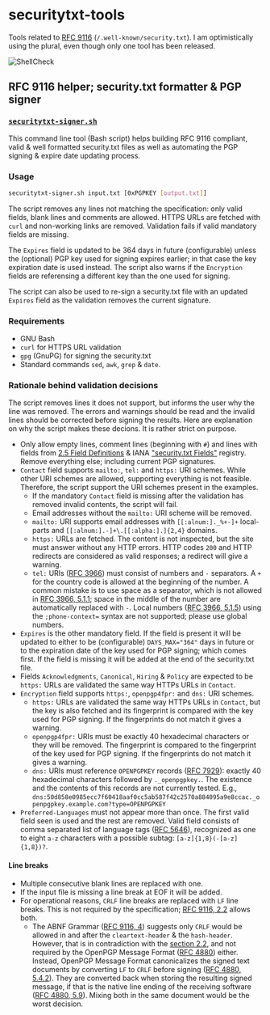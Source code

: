 # securitytxt-tools

Tools related to [RFC 9116][1] (`/.well-known/security.txt`). I am
optimistically using the plural, even though only one tool has been released.

![ShellCheck](https://github.com/oh2fih/securitytxt-tools/workflows/ShellCheck/badge.svg)

## RFC 9116 helper; security.txt formatter & PGP signer

### [`securitytxt-signer.sh`](securitytxt-signer.sh)

This command line tool (Bash script) helps building RFC 9116 compliant, valid
& well formatted security.txt files as well as automating the PGP signing &
expire date updating process.

### Usage

```bash
securitytxt-signer.sh input.txt [0xPGPKEY [output.txt]]
```

The script removes any lines not matching the specification: only valid fields,
blank lines and comments are allowed. HTTPS URLs are fetched with `curl` and
non-working links are removed. Validation fails if valid mandatory fields are
missing.

The `Expires` field is updated to be 364 days in future (configurable) unless
the (optional) PGP key used for signing expires earlier; in that case the key
expiration date is used instead. The script also warns if the `Encryption`
fields are referensing a different key than the one used for signing.

The script can also be used to re-sign a security.txt file with an updated
`Expires` field as the validation removes the current signature.

### Requirements

- GNU Bash
- `curl` for HTTPS URL validation
- `gpg` (GnuPG) for signing the security.txt
- Standard commands `sed`, `awk`, `grep` & `date`.

### Rationale behind validation decisions

The script removes lines it does not support, but informs the user why the line
was removed. The errors and warnings should be read and the invalid lines should
be corrected before signing the results. Here are explanation on why the script
makes these decions. It is rather strict on purpose.

- Only allow empty lines, comment lines (beginning with `#`) and lines with
  fields from [2.5 Field Definitions][2] & IANA ["security.txt Fields"][3]
  registry. Remove everything else; including current PGP signatures.
- `Contact` field supports `mailto:`, `tel:` and `https:` URI schemes. While
  other URI schemes are allowed, supporting everything is not feasible.
  Therefore, the script support the URI schemes present in the examples.
  - If the mandatory `Contact` field is missing after the validation has
    removed invalid contents, the script will fail.
  - Email addresses without the `mailto:` URI scheme will be removed.
  - `mailto:` URI supports email addresses with `[[:alnum:]._%+-]+`
    local-parts and `[[:alnum:].-]+\.[[:alpha:].]{2,4}` domains.
  - `https:` URLs are fetched. The content is not inspected, but the site must
    answer without any HTTP errors. HTTP codes `200` and HTTP redirects are
    considered as valid responses; a redirect will give a warning.
  - `tel:` URIs ([RFC 3966][4]) must consist of numbers and `-` separators.
    A `+` for the country code is allowed at the beginning of the number.
    A common mistake is to use space as a separator, which is not allowed in
    [RFC 3966, 5.1.1][5]; space in the middle of the number are automatically
    replaced with `-`. Local numbers ([RFC 3966, 5.1.5][6]) using the
    `;phone-context=` syntax are not supported; please use global numbers.
- `Expires` is the other mandatory field. If the field is present it will be
   updated to either to be (configurable) `DAYS_MAX="364"` days in future or to
   the expiration date of the key used for PGP signing; which comes first. If
   the field is missing it will be added at the end of the security.txt file.
- Fields `Acknowledgments`, `Canonical`, `Hiring` & `Policy` are expected to be
   `https:` URLs are validated the same way HTTPs URLs in `Contact`.
- `Encryption` field supports `https:`, `openpgp4fpr:` and `dns:` URI schemes.
  - `https:` URLs are validated the same way HTTPs URLs in `Contact`, but the
    key is also fetched and its fingerprint is compared with the key used for
    PGP signing. If the fingerprints do not match it gives a warning.
  - `openpgp4fpr:` URIs must be exactly 40 hexadecimal characters or they will
    be removed. The fingerprint is compared to the fingerprint of the key used
    for PGP signing. If the fingerprints do not match it gives a warning.
  - `dns:` URIs must reference `OPENPGPKEY` records ([RFC 7929][7]): exactly 40
    hexadecimal characters followed by `._openpgpkey.`. The existence and the
    contents of this records are not currently tested. E.g.,
    `dns:50d858e0985ecc7f60418aaf0cc5ab587f42c2570a884095a9e8ccac._openpgpkey.example.com?type=OPENPGPKEY`
- `Preferred-Languages` must not appear more than once. The first valid field
  seen is used and the rest are removed. Valid field consists of comma
  separated list of language tags ([RFC 5646][8]), recognized as one to eight
  `a-z` characters with a possible subtag: `[a-z]{1,8}(-[a-z]{1,8})?`.

#### Line breaks

- Multiple consecutive blank lines are replaced with one.
- If the input file is missing a line break at EOF it will be added.
- For operational reasons, `CRLF` line breaks are replaced with `LF` line
  breaks. This is not required by the specification; [RFC 9116, 2.2][9] allows
  both.
  - The ABNF Grammar ([RFC 9116, 4][10]) suggests only `CRLF` would be allowed
    in and after the `cleartext-header` & the `hash-header`. However, that is
    in contradiction with the [section 2.2][9], and not required by the OpenPGP
    Message Format ([RFC 4880][11]) either. Instead, OpenPGP Message Format
    canonicalizes the signed text documents by converting `LF` to `CRLF` before
    signing ([RFC 4880, 5.4.2][12]). They are converted back when storing the
    resulting signed message, if that is the native line ending of the receiving
    software ([RFC 4880, 5.9][13]). Mixing both in the same document would be
    the worst decision.

[1]: https://www.rfc-editor.org/rfc/rfc9116
[2]: https://www.rfc-editor.org/rfc/rfc9116#section-2.5
[3]: https://www.iana.org/assignments/security-txt-fields/security-txt-fields.xhtml
[4]: https://www.rfc-editor.org/rfc/rfc3966
[5]: https://www.rfc-editor.org/rfc/rfc3966#section-5.1.1
[6]: https://www.rfc-editor.org/rfc/rfc3966#section-5.1.5
[7]: https://www.rfc-editor.org/rfc/rfc7929
[8]: https://www.rfc-editor.org/rfc/rfc5646
[9]: https://www.rfc-editor.org/rfc/rfc9116#section-2.2
[10]: https://www.rfc-editor.org/rfc/rfc9116#section-4
[11]: https://www.rfc-editor.org/rfc/rfc4880.html
[12]: https://www.rfc-editor.org/rfc/rfc4880.html#section-5.2.4
[13]: https://www.rfc-editor.org/rfc/rfc4880.html#section-5.9
